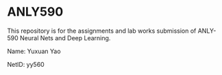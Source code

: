 # ANLY590

This repository is for the assignments and lab works submission of ANLY-590 Neural Nets and Deep Learning.

Name: Yuxuan Yao

NetID: yy560

